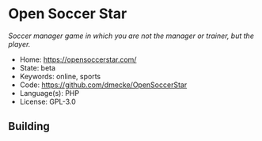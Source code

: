 # Open Soccer Star

_Soccer manager game in which you are not the manager or trainer, but the player._

- Home: https://opensoccerstar.com/
- State: beta
- Keywords: online, sports
- Code: https://github.com/dmecke/OpenSoccerStar
- Language(s): PHP
- License: GPL-3.0

## Building

